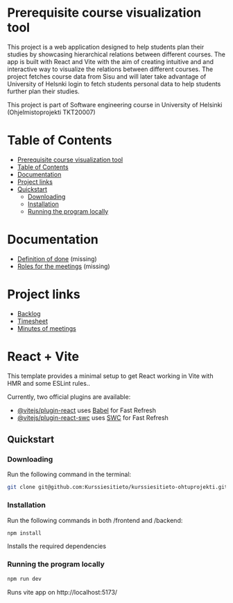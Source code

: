 # Prerequisite course visualization tool

This project is a web application designed to help students plan their studies by showcasing hierarchical relations between different courses. The app is built with React and Vite with the aim of creating intuitive and and interactive way to visualize the relations between different courses. The project fetches course data from Sisu and will later take advantage of University of Helsnki login to fetch students personal data to help students further plan their studies. 

This project is part of Software engineering course in University of Helsinki (Ohjelmistoprojekti TKT20007)

# Table of Contents
- [Prerequisite course visualization tool](#prerequisite-course-visualization-tool)
- [Table of Contents](#table-of-contents)
- [Documentation](#documentation)
- [Project links](#project-links)
- [Quickstart](#quickstart)
  - [Downloading](#downloading)
  - [Installation](#installation)
  - [Running the program locally](#running-the-program-locally)

# Documentation
- [Definition of done]() (missing)
- [Roles for the meetings]() (missing)

# Project links
- [Backlog](https://github.com/orgs/Kurssiesitieto/projects/2)
- [Timesheet](https://docs.google.com/spreadsheets/d/1vvUljnH17TXNOLkz6lFW4YPMWOk6QO8IYzd4c9X_hcw/edit?pli=1#gid=743230294)
- [Minutes of meetings](https://docs.google.com/document/d/1A4zktb7WFrGRmWjNVpEVrwNugz81jrLSElKPRzv5qXw/edit)



# React + Vite

This template provides a minimal setup to get React working in Vite with HMR and some ESLint rules..

Currently, two official plugins are available:

- [@vitejs/plugin-react](https://github.com/vitejs/vite-plugin-react/blob/main/packages/plugin-react/README.md) uses [Babel](https://babeljs.io/) for Fast Refresh
- [@vitejs/plugin-react-swc](https://github.com/vitejs/vite-plugin-react-swc) uses [SWC](https://swc.rs/) for Fast Refresh

## Quickstart

### Downloading
Run the following command in the terminal:
```bash
git clone git@github.com:Kurssiesitieto/kurssiesitieto-ohtuprojekti.git
```
### Installation
Run the following commands in both /frontend and /backend:

```bash
npm install
```
Installs the required dependencies

### Running the program locally

```bash
npm run dev
```
Runs vite app on http://localhost:5173/
